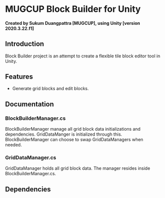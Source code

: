 # MUGCUP Block Builder for Unity

#### Created by Sukum Duangpattra [MUGCUP], using Unity [version 2020.3.22.f1]

## Introduction

<p>
Block Builder project is an attempt to create a flexible tile block editor tool in Unity.
</p>

## Features
<ul>
    <li>Generate grid blocks and edit blocks.</li>
</ul>


## Documentation

### BlockBuilderManager.cs
BlockBuilderManager manage all grid block data initializations and dependencies. GridDataManger
is initialized through this. BlockBuilderManager can choose to swap GridDataManagers when needed.

### GridDataManager.cs
GridDataManager holds all grid block data. The manager resides inside BlockBuilderManager.cs.

## Dependencies


